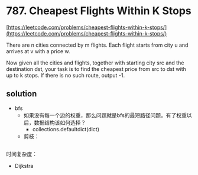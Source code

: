 # 787. Cheapest Flights Within K Stops
[https://leetcode.com/problems/cheapest-flights-within-k-stops/](https://leetcode.com/problems/cheapest-flights-within-k-stops/)

There are n cities connected by m flights. Each flight starts from city u and arrives at v with a price w.

Now given all the cities and flights, together with starting city src and the destination dst, your task is to find the cheapest price from src to dst with up to k stops. If there is no such route, output -1.

## solution

- bfs
  - 如果没有每一个边的权重，那么问题就是bfs的最短路径问题。有了权重以后，数据结构该如何选择？
    - collections.defaultdict(dict)
  - 剪枝：

```python

```
时间复杂度：


- Dijkstra
```python

```
